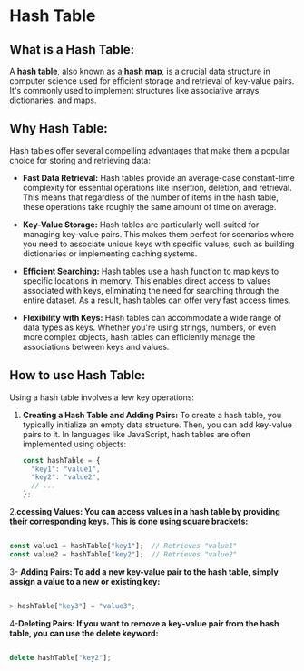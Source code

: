 # Hash Table

## What is a Hash Table:
A **hash table**, also known as a **hash map**, is a crucial data structure in computer science used for efficient storage and retrieval of key-value pairs. It's commonly used to implement structures like associative arrays, dictionaries, and maps.

## Why Hash Table:
Hash tables offer several compelling advantages that make them a popular choice for storing and retrieving data:

- **Fast Data Retrieval:** Hash tables provide an average-case constant-time complexity for essential operations like insertion, deletion, and retrieval. This means that regardless of the number of items in the hash table, these operations take roughly the same amount of time on average.

- **Key-Value Storage:** Hash tables are particularly well-suited for managing key-value pairs. This makes them perfect for scenarios where you need to associate unique keys with specific values, such as building dictionaries or implementing caching systems.

- **Efficient Searching:** Hash tables use a hash function to map keys to specific locations in memory. This enables direct access to values associated with keys, eliminating the need for searching through the entire dataset. As a result, hash tables can offer very fast access times.

- **Flexibility with Keys:** Hash tables can accommodate a wide range of data types as keys. Whether you're using strings, numbers, or even more complex objects, hash tables can efficiently manage the associations between keys and values.

## How to use Hash Table:
Using a hash table involves a few key operations:

1. **Creating a Hash Table and Adding Pairs:** To create a hash table, you typically initialize an empty data structure. Then, you can add key-value pairs to it. In languages like JavaScript, hash tables are often implemented using objects:

   ```javascript
   const hashTable = {
     "key1": "value1",
     "key2": "value2",
     // ...
   };

2.**ccessing Values: You can access values in a hash table by providing their corresponding keys. This is done using square brackets:**
   ```javascript

const value1 = hashTable["key1"];  // Retrieves "value1"
const value2 = hashTable["key2"];  // Retrieves "value2"
```


3- **Adding Pairs: To add a new key-value pair to the hash table, simply assign a value to a new or existing key:**
   ```javascript

> hashTable["key3"] = "value3";
```

4-**Deleting Pairs: If you want to remove a key-value pair from the hash table, you can use the delete keyword:**

   ```javascript

delete hashTable["key2"];
```
